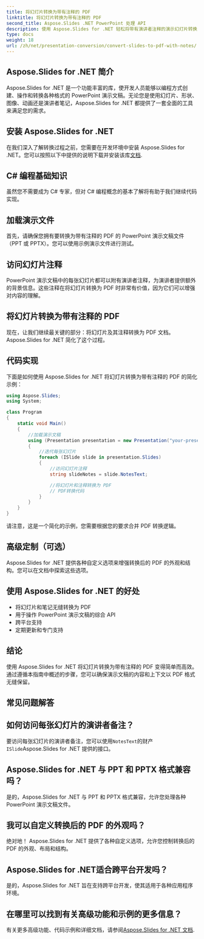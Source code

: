 ```yaml
---
title: 将幻灯片转换为带有注释的 PDF
linktitle: 将幻灯片转换为带有注释的 PDF
second_title: Aspose.Slides .NET PowerPoint 处理 API
description: 使用 Aspose.Slides for .NET 轻松将带有演讲者注释的演示幻灯片转换为 PDF。无缝保留内容和上下文。
type: docs
weight: 18
url: /zh/net/presentation-conversion/convert-slides-to-pdf-with-notes/
---
```


## Aspose.Slides for .NET 简介

Aspose.Slides for .NET 是一个功能丰富的库，使开发人员能够以编程方式创建、操作和转换各种格式的 PowerPoint 演示文稿。无论您是使用幻灯片、形状、图像、动画还是演讲者笔记，Aspose.Slides for .NET 都提供了一套全面的工具来满足您的需求。

## 安装 Aspose.Slides for .NET

在我们深入了解转换过程之前，您需要在开发环境中安装 Aspose.Slides for .NET。您可以按照以下中提供的说明下载并安装该库[文档](https://releases.aspose.com/email/net/).

## C# 编程基础知识

虽然您不需要成为 C# 专家，但对 C# 编程概念的基本了解将有助于我们继续代码实现。

## 加载演示文件

首先，请确保您拥有要转换为带有注释的 PDF 的 PowerPoint 演示文稿文件（PPT 或 PPTX）。您可以使用示例演示文件进行测试。

## 访问幻灯片注释

PowerPoint 演示文稿中的每张幻灯片都可以附有演讲者注释，为演讲者提供额外的背景信息。这些注释在将幻灯片转换为 PDF 时非常有价值，因为它们可以增强对内容的理解。

## 将幻灯片转换为带有注释的 PDF

现在，让我们继续最关键的部分：将幻灯片及其注释转换为 PDF 文档。 Aspose.Slides for .NET 简化了这个过程。

## 代码实现

下面是如何使用 Aspose.Slides for .NET 将幻灯片转换为带有注释的 PDF 的简化示例：

```csharp
using Aspose.Slides;
using System;

class Program
{
    static void Main()
    {
        //加载演示文稿
        using (Presentation presentation = new Presentation("your-presentation.pptx"))
        {
            //迭代每张幻灯片
            foreach (ISlide slide in presentation.Slides)
            {
                //访问幻灯片注释
                string slideNotes = slide.NotesText;

                //将幻灯片和注释转换为 PDF
                // PDF转换代码
            }
        }
    }
}
```

请注意，这是一个简化的示例，您需要根据您的要求合并 PDF 转换逻辑。

## 高级定制（可选）

Aspose.Slides for .NET 提供各种自定义选项来增强转换后的 PDF 的外观和结构。您可以在文档中探索这些选项。

## 使用 Aspose.Slides for .NET 的好处

- 将幻灯片和笔记无缝转换为 PDF
- 用于操作 PowerPoint 演示文稿的综合 API
- 跨平台支持
- 定期更新和专门支持

## 结论

使用 Aspose.Slides for .NET 将幻灯片转换为带有注释的 PDF 变得简单而高效。通过遵循本指南中概述的步骤，您可以确保演示文稿的内容和上下文以 PDF 格式无缝保留。

## 常见问题解答

## 如何访问每张幻灯片的演讲者备注？

要访问每张幻灯片的演讲者备注，您可以使用`NotesText`的财产`ISlide`Aspose.Slides for .NET 提供的接口。

## Aspose.Slides for .NET 与 PPT 和 PPTX 格式兼容吗？

是的，Aspose.Slides for .NET 与 PPT 和 PPTX 格式兼容，允许您处理各种 PowerPoint 演示文稿文件。

## 我可以自定义转换后的 PDF 的外观吗？

绝对地！ Aspose.Slides for .NET 提供了各种自定义选项，允许您控制转换后的 PDF 的外观、布局和结构。

## Aspose.Slides for .NET适合跨平台开发吗？

是的，Aspose.Slides for .NET 旨在支持跨平台开发，使其适用于各种应用程序环境。

## 在哪里可以找到有关高级功能和示例的更多信息？

有关更多高级功能、代码示例和详细文档，请参阅[Aspose.Slides for .NET 文档](https://reference.aspose.com/slides/net/).